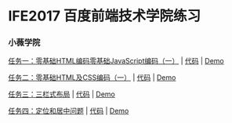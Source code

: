 # IFE2017 百度前端技术学院练习
### 小薇学院
[任务一：零基础HTML编码零基础JavaScript编码（一）](http://ife.baidu.com/course/detail/id/90) | [代码](https://github.com/jerofree/IFE2017/blob/master/%E5%B0%8F%E8%96%87%E5%AD%A6%E9%99%A2/%E4%BB%BB%E5%8A%A1%E4%B8%80%EF%BC%9A%E9%9B%B6%E5%9F%BA%E7%A1%80HTML%E7%BC%96%E7%A0%81/index.html) | [Demo](http://116.196.66.72/IFE2017/%E5%B0%8F%E8%96%87%E5%AD%A6%E9%99%A2/%E4%BB%BB%E5%8A%A1%E4%B8%80%EF%BC%9A%E9%9B%B6%E5%9F%BA%E7%A1%80HTML%E7%BC%96%E7%A0%81/)

[任务二：零基础HTML及CSS编码（一）](http://ife.baidu.com/course/detail/id/92) | [代码](https://github.com/jerofree/IFE2017/tree/master/%E5%B0%8F%E8%96%87%E5%AD%A6%E9%99%A2/%E4%BB%BB%E5%8A%A1%E4%BA%8C%EF%BC%9A%E9%9B%B6%E5%9F%BA%E7%A1%80HTML%E5%8F%8ACSS%E7%BC%96%E7%A0%81%EF%BC%88%E4%B8%80%EF%BC%89) | [Demo](http://116.196.66.72/IFE2017/%E5%B0%8F%E8%96%87%E5%AD%A6%E9%99%A2/%E4%BB%BB%E5%8A%A1%E4%BA%8C%EF%BC%9A%E9%9B%B6%E5%9F%BA%E7%A1%80HTML%E5%8F%8ACSS%E7%BC%96%E7%A0%81%EF%BC%88%E4%B8%80%EF%BC%89/)

[任务三：三栏式布局](http://ife.baidu.com/course/detail/id/94) | [代码](https://github.com/jerofree/IFE2017/blob/master/%E5%B0%8F%E8%96%87%E5%AD%A6%E9%99%A2/%E4%BB%BB%E5%8A%A1%E4%B8%89%EF%BC%9A%E4%B8%89%E6%A0%8F%E5%BC%8F%E5%B8%83%E5%B1%80/demo.html) | [Demo](http://116.196.66.72/IFE2017/%E5%B0%8F%E8%96%87%E5%AD%A6%E9%99%A2/%E4%BB%BB%E5%8A%A1%E4%B8%89%EF%BC%9A%E4%B8%89%E6%A0%8F%E5%BC%8F%E5%B8%83%E5%B1%80/demo.html)

[任务四：定位和居中问题](http://ife.baidu.com/course/detail/id/95) | [代码](https://github.com/jerofree/IFE2017/blob/master/%E5%B0%8F%E8%96%87%E5%AD%A6%E9%99%A2/%E4%BB%BB%E5%8A%A1%E5%9B%9B%EF%BC%9A%E5%AE%9A%E4%BD%8D%E5%92%8C%E5%B1%85%E4%B8%AD%E9%97%AE%E9%A2%98/index.html) | [Demo](http://116.196.66.72/IFE2017/%E5%B0%8F%E8%96%87%E5%AD%A6%E9%99%A2/%E4%BB%BB%E5%8A%A1%E5%9B%9B%EF%BC%9A%E5%AE%9A%E4%BD%8D%E5%92%8C%E5%B1%85%E4%B8%AD%E9%97%AE%E9%A2%98/)
